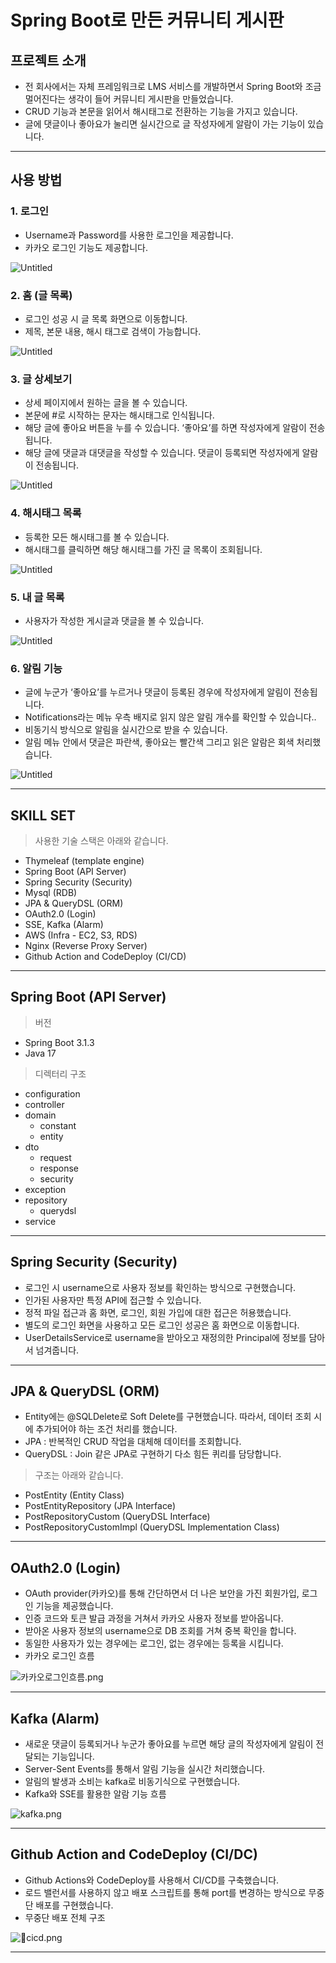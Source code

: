 # Spring Boot로 만든 커뮤니티 게시판

## **프로젝트 소개**

- 전 회사에서는 자체 프레임워크로 LMS 서비스를 개발하면서 Spring Boot와 조금 멀어진다는 생각이 들어 커뮤니티 게시판을 만들었습니다.
- CRUD 기능과 본문을 읽어서 해시태그로 전환하는 기능을 가지고 있습니다.
- 글에 댓글이나 좋아요가 눌리면 실시간으로 글 작성자에게 알람이 가는 기능이 있습니다.

---

## **사용 방법**

### 1. 로그인

- Username과 Password를 사용한 로그인을 제공합니다.
- 카카오 로그인 기능도 제공합니다.

![Untitled](Spring%20Boot%E1%84%85%E1%85%A9%20%E1%84%86%E1%85%A1%E1%86%AB%E1%84%83%E1%85%B3%E1%86%AB%20%E1%84%8F%E1%85%A5%E1%84%86%E1%85%B2%E1%84%82%E1%85%B5%E1%84%90%E1%85%B5%20%E1%84%80%E1%85%A6%E1%84%89%E1%85%B5%E1%84%91%E1%85%A1%E1%86%AB%201be04097a8404819bb6cac86ae12da71/Untitled.png)

### 2. 홈 (글 목록)

- 로그인 성공 시 글 목록 화면으로 이동합니다.
- 제목, 본문 내용, 해시 태그로 검색이 가능합니다.

![Untitled](Spring%20Boot%E1%84%85%E1%85%A9%20%E1%84%86%E1%85%A1%E1%86%AB%E1%84%83%E1%85%B3%E1%86%AB%20%E1%84%8F%E1%85%A5%E1%84%86%E1%85%B2%E1%84%82%E1%85%B5%E1%84%90%E1%85%B5%20%E1%84%80%E1%85%A6%E1%84%89%E1%85%B5%E1%84%91%E1%85%A1%E1%86%AB%201be04097a8404819bb6cac86ae12da71/Untitled%201.png)

### 3. 글 상세보기

- 상세 페이지에서 원하는 글을 볼 수 있습니다.
- 본문에 #로 시작하는 문자는 해시태그로 인식됩니다.
- 해당 글에 좋아요 버튼을 누를 수 있습니다. ‘좋아요’를 하면 작성자에게 알람이 전송됩니다.
- 해당 글에 댓글과 대댓글을 작성할 수 있습니다. 댓글이 등록되면 작성자에게 알람이 전송됩니다.

![Untitled](Spring%20Boot%E1%84%85%E1%85%A9%20%E1%84%86%E1%85%A1%E1%86%AB%E1%84%83%E1%85%B3%E1%86%AB%20%E1%84%8F%E1%85%A5%E1%84%86%E1%85%B2%E1%84%82%E1%85%B5%E1%84%90%E1%85%B5%20%E1%84%80%E1%85%A6%E1%84%89%E1%85%B5%E1%84%91%E1%85%A1%E1%86%AB%201be04097a8404819bb6cac86ae12da71/Untitled%202.png)

### 4. 해시태그 목록

- 등록한 모든 해시태그를 볼 수 있습니다.
- 해시태그를 클릭하면 해당 해시태그를 가진 글 목록이 조회됩니다.

![Untitled](Spring%20Boot%E1%84%85%E1%85%A9%20%E1%84%86%E1%85%A1%E1%86%AB%E1%84%83%E1%85%B3%E1%86%AB%20%E1%84%8F%E1%85%A5%E1%84%86%E1%85%B2%E1%84%82%E1%85%B5%E1%84%90%E1%85%B5%20%E1%84%80%E1%85%A6%E1%84%89%E1%85%B5%E1%84%91%E1%85%A1%E1%86%AB%201be04097a8404819bb6cac86ae12da71/Untitled%203.png)

### 5. 내 글 목록

- 사용자가 작성한 게시글과 댓글을 볼 수 있습니다.

![Untitled](Spring%20Boot%E1%84%85%E1%85%A9%20%E1%84%86%E1%85%A1%E1%86%AB%E1%84%83%E1%85%B3%E1%86%AB%20%E1%84%8F%E1%85%A5%E1%84%86%E1%85%B2%E1%84%82%E1%85%B5%E1%84%90%E1%85%B5%20%E1%84%80%E1%85%A6%E1%84%89%E1%85%B5%E1%84%91%E1%85%A1%E1%86%AB%201be04097a8404819bb6cac86ae12da71/Untitled%204.png)

### 6. 알림 기능

- 글에 누군가 ‘좋아요’를 누르거나 댓글이 등록된 경우에 작성자에게 알림이 전송됩니다.
- Notifications라는 메뉴 우측 배지로 읽지 않은 알림 개수를 확인할 수 있습니다..
- 비동기식 방식으로 알림을 실시간으로 받을 수 있습니다.
- 알림 메뉴 안에서 댓글은 파란색, 좋아요는 빨간색 그리고 읽은 알람은 회색 처리했습니다.

![Untitled](Spring%20Boot%E1%84%85%E1%85%A9%20%E1%84%86%E1%85%A1%E1%86%AB%E1%84%83%E1%85%B3%E1%86%AB%20%E1%84%8F%E1%85%A5%E1%84%86%E1%85%B2%E1%84%82%E1%85%B5%E1%84%90%E1%85%B5%20%E1%84%80%E1%85%A6%E1%84%89%E1%85%B5%E1%84%91%E1%85%A1%E1%86%AB%201be04097a8404819bb6cac86ae12da71/Untitled%205.png)

---

## **SKILL SET**

> 사용한 기술 스택은 아래와 같습니다.
> 
- Thymeleaf (template engine)
- Spring Boot (API Server)
- Spring Security (Security)
- Mysql (RDB)
- JPA & QueryDSL (ORM)
- OAuth2.0 (Login)
- SSE, Kafka (Alarm)
- AWS (Infra - EC2, S3, RDS)
- Nginx (Reverse Proxy Server)
- Github Action and CodeDeploy (CI/CD)

---

## **Spring Boot (API Server)**

> 버전
> 
- Spring Boot 3.1.3
- Java 17

> 디렉터리 구조
> 
- configuration
- controller
- domain
    - constant
    - entity
- dto
    - request
    - response
    - security
- exception
- repository
    - querydsl
- service

---

## **Spring Security (Security)**

- 로그인 시 username으로 사용자 정보를 확인하는 방식으로 구현했습니다.
- 인가된 사용자만 특정 API에 접근할 수 있습니다.
- 정적 파일 접근과 홈 화면, 로그인, 회원 가입에 대한 접근은 허용했습니다.
- 별도의 로그인 화면을 사용하고 모든 로그인 성공은 홈 화면으로 이동합니다.
- UserDetailsService로 username을 받아오고 재정의한 Principal에 정보를 담아서 넘겨줍니다.

---

## **JPA & QueryDSL (ORM)**

- Entity에는 @SQLDelete로 Soft Delete를 구현했습니다. 따라서, 데이터 조회 시에 추가되어야 하는 조건 처리를 했습니다.
- JPA : 반복적인 CRUD 작업을 대체해 데이터를 조회합니다.
- QueryDSL : Join 같은 JPA로 구현하기 다소 힘든 퀴리를 담당합니다.

> 구조는 아래와 같습니다.
> 
- PostEntity (Entity Class)
- PostEntityRepository (JPA Interface)
- PostRepositoryCustom (QueryDSL Interface)
- PostRepositoryCustomImpl (QueryDSL Implementation Class)

---

## **OAuth2.0 (Login)**

- OAuth provider(카카오)를 통해 간단하면서 더 나은 보안을 가진 회원가입, 로그인 기능을 제공했습니다.
- 인증 코드와 토큰 발급 과정을 거쳐서 카카오 사용자 정보를 받아옵니다.
- 받아온 사용자 정보의 username으로 DB 조회를 거쳐 중복 확인을 합니다.
- 동일한 사용자가 있는 경우에는 로그인, 없는 경우에는 등록을 시킵니다.
- 카카오 로그인 흐름

![카카오로그인흐름.png](Spring%20Boot%E1%84%85%E1%85%A9%20%E1%84%86%E1%85%A1%E1%86%AB%E1%84%83%E1%85%B3%E1%86%AB%20%E1%84%8F%E1%85%A5%E1%84%86%E1%85%B2%E1%84%82%E1%85%B5%E1%84%90%E1%85%B5%20%E1%84%80%E1%85%A6%E1%84%89%E1%85%B5%E1%84%91%E1%85%A1%E1%86%AB%201be04097a8404819bb6cac86ae12da71/kakao.png)

---

## **Kafka (Alarm)**

- 새로운 댓글이 등록되거나 누군가 좋아요를 누르면 해당 글의 작성자에게 알림이 전달되는 기능입니다.
- Server-Sent Events를 통해서 알림 기능을 실시간 처리했습니다.
- 알림의 발생과 소비는 kafka로 비동기식으로 구현했습니다.
- Kafka와 SSE를 활용한 알람 기능 흐름

![kafka.png](Spring%20Boot%E1%84%85%E1%85%A9%20%E1%84%86%E1%85%A1%E1%86%AB%E1%84%83%E1%85%B3%E1%86%AB%20%E1%84%8F%E1%85%A5%E1%84%86%E1%85%B2%E1%84%82%E1%85%B5%E1%84%90%E1%85%B5%20%E1%84%80%E1%85%A6%E1%84%89%E1%85%B5%E1%84%91%E1%85%A1%E1%86%AB%201be04097a8404819bb6cac86ae12da71/kafka.png)

---

## **Github Action and CodeDeploy (CI/DC)**

- Github Actions와 CodeDeploy를 사용해서 CI/CD를 구축했습니다.
- 로드 밸런서를 사용하지 않고 배포 스크립트를 통해 port를 변경하는 방식으로 무중단 배포를 구현했습니다.
- 무중단 배포 전체 구조

![cicd.png](Spring%20Boot%E1%84%85%E1%85%A9%20%E1%84%86%E1%85%A1%E1%86%AB%E1%84%83%E1%85%B3%E1%86%AB%20%E1%84%8F%E1%85%A5%E1%84%86%E1%85%B2%E1%84%82%E1%85%B5%E1%84%90%E1%85%B5%20%E1%84%80%E1%85%A6%E1%84%89%E1%85%B5%E1%84%91%E1%85%A1%E1%86%AB%201be04097a8404819bb6cac86ae12da71/cicd.png)

---

